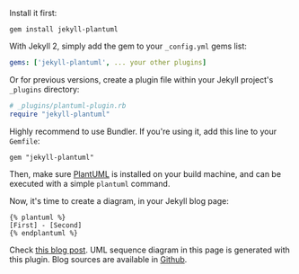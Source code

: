 Install it first:

```
gem install jekyll-plantuml
```

With Jekyll 2, simply add the gem to your `_config.yml` gems list:

```yaml
gems: ['jekyll-plantuml', ... your other plugins]
```

Or for previous versions,
create a plugin file within your Jekyll project's `_plugins` directory:

```ruby
# _plugins/plantuml-plugin.rb
require "jekyll-plantuml"
```

Highly recommend to use Bundler. If you're using it, add this line
to your `Gemfile`:

```
gem "jekyll-plantuml"
```

Then, make sure [PlantUML](http://plantuml.sourceforge.net/download.html)
is installed on your build machine, and can
be executed with a simple `plantuml` command.

Now, it's time to create a diagram, in your Jekyll blog page:

```
{% plantuml %}
[First] - [Second]
{% endplantuml %}
```

Check [this blog post](http://www.yegor256.com/2014/06/01/aop-aspectj-java-method-logging.html).
UML sequence diagram in this page is generated with this plugin.
Blog sources are available in [Github](https://github.com/yegor256/blog).

